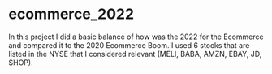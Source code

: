 # ecommerce_2022

In this project I did a basic balance of how was the 2022 for the Ecommerce and compared it to the 2020 Ecommerce Boom. I used 6 stocks that are listed in the NYSE that I considered relevant (MELI, BABA, AMZN, EBAY, JD, SHOP).

